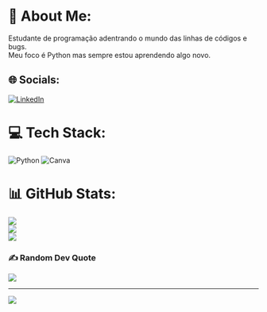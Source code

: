 # 💫 About Me:
Estudante de programação adentrando o mundo das linhas de códigos e bugs.<br>Meu foco é Python mas sempre estou aprendendo algo novo.


## 🌐 Socials:
[![LinkedIn](https://img.shields.io/badge/LinkedIn-%230077B5.svg?logo=linkedin&logoColor=white)](https://linkedin.com/in/https://www.linkedin.com/in/joao-vitor-borba-82b390254/) 

# 💻 Tech Stack:
![Python](https://img.shields.io/badge/python-3670A0?style=for-the-badge&logo=python&logoColor=ffdd54) ![Canva](https://img.shields.io/badge/Canva-%2300C4CC.svg?style=for-the-badge&logo=Canva&logoColor=white)
# 📊 GitHub Stats:
![](https://github-readme-stats.vercel.app/api?username=JohnJonV&theme=tokyonight&hide_border=false&include_all_commits=true&count_private=false)<br/>
![](https://github-readme-streak-stats.herokuapp.com/?user=JohnJonV&theme=tokyonight&hide_border=false)<br/>
![](https://github-readme-stats.vercel.app/api/top-langs/?username=JohnJonV&theme=tokyonight&hide_border=false&include_all_commits=true&count_private=false&layout=compact)

### ✍️ Random Dev Quote
![](https://quotes-github-readme.vercel.app/api?type=horizontal&theme=tokyonight)

---
[![](https://visitcount.itsvg.in/api?id=JohnJonV&icon=9&color=6)](https://visitcount.itsvg.in)

<!-- Proudly created with GPRM ( https://gprm.itsvg.in ) -->
